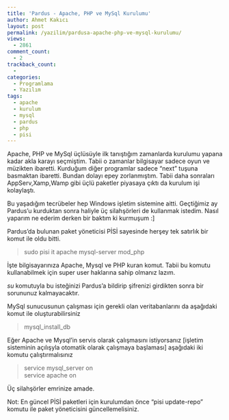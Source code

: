 ```yaml
---
title: 'Pardus - Apache, PHP ve MySql Kurulumu'
author: Ahmet Kakıcı
layout: post
permalink: /yazilim/pardusa-apache-php-ve-mysql-kurulumu/
views:
  - 2861
comment_count:
  - 2
trackback_count:
  - 
categories:
  - Programlama
  - Yazılım
tags:
  - apache
  - kurulum
  - mysql
  - pardus
  - php
  - pisi
---
```

Apache, PHP ve MySql üçlüsüyle ilk tanıştığım zamanlarda kurulumu yapana kadar akla karayı seçmiştim. Tabii o zamanlar bilgisayar sadece oyun ve müzikten ibaretti. Kurduğum diğer programlar sadece &#8220;next&#8221; tuşuna basmaktan ibaretti. Bundan dolayı epey zorlanmıştım. Tabii daha sonraları AppServ,Xamp,Wamp gibi üçlü paketler piyasaya çıktı da kurulum işi kolaylaştı.

Bu yaşadığım tecrübeler hep Windows işletim sistemine aitti. Geçtiğimiz ay Pardus&#8217;u kurduktan sonra haliyle üç silahşörleri de kullanmak istedim. Nasıl yaparım ne ederim derken bir baktım ki kurmuşum :]

<!--more-->

Pardus&#8217;da bulunan paket yöneticisi PİSİ sayesinde herşey tek satırlık bir komut ile oldu bitti.

> sudo pisi it apache mysql-server mod_php

İşte bilgisayarınıza Apache, Mysql ve PHP kuran komut. Tabii bu komutu kullanabilmek için super user haklarına sahip olmanız lazım.

*su* komutuyla bu isteğinizi Pardus&#8217;a bildirip şifrenizi girdikten sonra bir sorununuz kalmayacaktır.

MySql sunucusunun çalışması için gerekli olan veritabanlarını da aşağıdaki komut ile oluşturabilirsiniz

> mysql\_install\_db

Eğer Apache ve Mysql&#8217;in servis olarak çalışmasını istiyorsanız [işletim sisteminin açılışyla otomatik olarak çalışmaya başlaması] aşağıdaki iki komutu çalıştırmalısınız

> service mysql_server on  
> service apache on

Üç silahşörler emrinize amade.

Not: En güncel PİSİ paketleri için kurulumdan önce &#8220;pisi update-repo&#8221; komutu ile paket yöneticisini güncellemelisiniz.